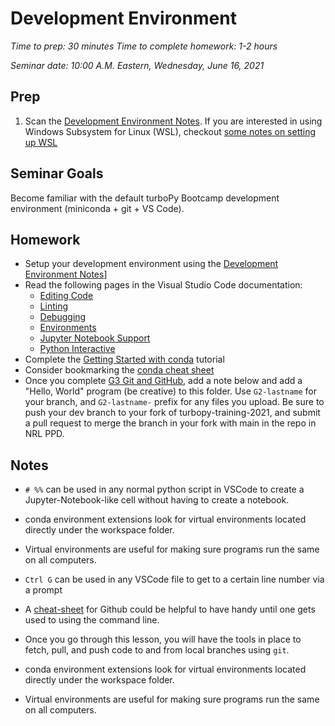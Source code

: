 Development Environment
=======================
*Time to prep: 30 minutes*
*Time to complete homework: 1-2 hours*

*Seminar date: 10:00 A.M. Eastern, Wednesday, June 16, 2021*

Prep
----
1. Scan the [Development Environment Notes](https://github.com/NRL-Plasma-Physics-Division/turbopy-bootcamp/blob/main/G2/G2-dev-environment-notes.md). If you are interested in using Windows Subsystem for Linux (WSL), checkout [some notes on setting up WSL](https://github.com/NRL-Plasma-Physics-Division/turbopy-bootcamp/blob/main/G2/G2-wsl-instructions.md)

Seminar Goals
-------------
Become familiar with the default turboPy Bootcamp development environment (miniconda + git + VS Code).

Homework
--------
* Setup your development environment using the [Development Environment Notes](https://github.com/NRL-Plasma-Physics-Division/turbopy-bootcamp/blob/main/G2/G2-dev-environment-notes.md)]
* Read the following pages in the Visual Studio Code documentation:
  - [Editing Code](https://code.visualstudio.com/docs/python/editing) 
  - [Linting](https://code.visualstudio.com/docs/python/linting)
  - [Debugging](https://code.visualstudio.com/docs/python/debugging)
  - [Environments](https://code.visualstudio.com/docs/python/environments)
  - [Jupyter Notebook Support](https://code.visualstudio.com/docs/python/jupyter-support)
  - [Python Interactive](https://code.visualstudio.com/docs/python/jupyter-support-py)
* Complete the [Getting Started with conda](https://docs.conda.io/projects/conda/en/latest/user-guide/getting-started.html) tutorial
* Consider bookmarking the [conda cheat sheet](https://docs.conda.io/projects/conda/en/latest/user-guide/cheatsheet.html)
* Once you complete [G3 Git and GitHub](https://github.com/NRL-Plasma-Physics-Division/turbopy-bootcamp/blob/main/G3/G3-git-and-github.md), add a note below and add a "Hello, World" program (be creative) to this folder. Use `G2-lastname` for your branch, and `G2-lastname-` prefix for any files you upload. Be sure to push your dev branch to your fork of turbopy-training-2021, and submit a pull request to merge the branch in your fork with main in the repo in NRL PPD.

Notes
-----

* `# %%` can be used in any normal python script in VSCode to create a Jupyter-Notebook-like cell without having to create a notebook.
* conda environment extensions look for virtual environments located directly under the workspace folder.
* Virtual environments are useful for making sure programs run the same on all computers.
* `Ctrl G` can be used in any VSCode file to get to a certain line number via a prompt
* A [cheat-sheet](https://www.nobledesktop.com/learn/git/git-branches) for Github could be helpful to have handy until one gets used to using the command line. 
* Once you go through this lesson, you will have the tools in place to fetch, pull, and push code to and from local branches using `git`. 

* conda environment extensions look for virtual environments located directly under the workspace folder.
* Virtual environments are useful for making sure programs run the same on all computers.
